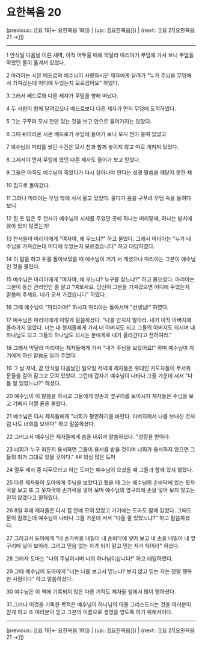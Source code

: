 # 요한복음 20

(previous:: [[요 19|← 요한복음 19]]) | (up:: [[요한복음]]) | (next:: [[요 21|요한복음 21 →]])

***




1 
안식일 다음날 이른 새벽, 아직 어두울 때에 막달라 마리아가 무덤에 가서 보니 무덤을 막았던 돌이 옮겨져 있었다. 



2 
마리아는 시몬 베드로와 예수님이 사랑하시던 제자에게 달려가 "누가 주님을 무덤에서 가져갔는데 어디에 두었는지 모르겠어요" 하였다. 



3 
그래서 베드로와 다른 제자가 무덤을 향해 떠났다. 



4 
두 사람이 함께 달려갔으나 베드로보다 다른 제자가 먼저 무덤에 도착하였다. 



5 
그는 구푸려 모시 천만 있는 것을 보고 안으로 들어가지는 않았다. 



6 
그때 뒤따라온 시몬 베드로가 무덤에 들어가 보니 모시 천이 놓여 있었고 



7 
예수님의 머리를 쌌던 수건은 모시 천과 함께 놓이지 않고 따로 개켜져 있었다. 



8 
그제서야 먼저 무덤에 왔던 다른 제자도 들어가 보고 믿었다. 



9 
그들은 아직도 예수님이 죽었다가 다시 살아나야 한다는 성경 말씀을 깨닫지 못한 채 



10 
집으로 돌아갔다. 



11 
그러나 마리아는 무덤 밖에 서서 울고 있었다. 울다가 몸을 구푸려 무덤 속을 들여다보니 



12 
흰 옷 입은 두 천사가 예수님의 시체를 두었던 곳에 하나는 머리맡에, 하나는 발치에 앉아 있지 않겠는가! 



13 
천사들이 마리아에게 "여자여, 왜 우느냐?" 하고 물었다. 그래서 마리아는 "누가 내 주님을 가져갔는데 어디에 두었는지 모르겠습니다" 하고 대답하였다. 



14 
이 말을 하고 뒤를 돌아보았을 때 예수님이 거기 서 계셨으나 마리아는 그분이 예수님인 것을 몰랐다. 



15 
예수님은 마리아에게 "여자여, 왜 우느냐? 누구를 찾느냐?" 하고 물으셨다. 마리아는 그분이 동산 관리인인 줄 알고 "여보세요, 당신이 그분을 가져갔으면 어디에 두었는지 말씀해 주세요. 내가 모셔 가겠습니다" 하였다. 



16 
그때 예수님이 "마리아야!" 하시자 마리아는 돌아서며 "선생님!" 하였다. 



17 
예수님은 마리아에게 이렇게 말씀하셨다. "나를 만지지 말아라. 내가 아직 아버지께 올라가지 않았다. 너는 내 형제들에게 가서 내 아버지도 되고 그들의 아버지도 되시며 내 하나님도 되고 그들의 하나님도 되시는 분에게로 내가 올라간다고 전하여라." 



18 
그래서 막달라 마리아는 제자들에게 가서 "내가 주님을 보았어요!" 하며 예수님이 자기에게 하신 말씀도 일러 주었다. 



19 
그 날 저녁, 곧 안식일 다음날인 일요일 저녁에 제자들은 유대인 지도자들이 무서워 문들을 걸어 잠그고 모여 있었다. 그런데 갑자기 예수님이 나타나 그들 가운데 서서 "다들 잘 있었느냐?" 하셨다. 



20 
예수님이 이 말씀을 하시고 그들에게 양손과 옆구리를 보이시자 제자들은 주님을 보고 기뻐서 어쩔 줄을 몰랐다. 



21 
예수님은 다시 제자들에게 "너희가 평안하기를 바란다. 아버지께서 나를 보내신 것처럼 나도 너희를 보낸다" 하고 말씀하셨다. 



22 
그러고서 예수님은 제자들에게 숨을 내쉬며 말씀하셨다. "성령을 받아라. 



23 
너희가 누구 죄든지 용서하면 그들이 용서를 받을 것이며 너희가 용서하지 않으면 그들의 죄가 그대로 있을 것이다." ## 의심 많은 도마 



24 
열두 제자 중 디두모라고 하는 도마는 예수님이 오셨을 때 그들과 함께 있지 않았다. 



25 
다른 제자들이 도마에게 주님을 보았다고 했을 때 그는 예수님의 손바닥에 있는 못자국을 보고 또 그 못자국에 손가락을 넣어 보며 예수님의 옆구리에 손을 넣어 보지 않고는 믿지 않겠다고 말하였다. 



26 
8일 후에 제자들은 다시 집 안에 모여 있었고 거기에는 도마도 함께 있었다. 그때도 문이 잠겼는데 예수님이 나타나 그들 가운데 서서 "다들 잘 있었느냐?" 하고 말씀하셨다. 



27 
그러고서 도마에게 "네 손가락을 내밀어 내 손바닥에 넣어 보고 네 손을 내밀어 내 옆구리에 넣어 보아라. 그리고 믿음 없는 자가 되지 말고 믿는 자가 되어라" 하셨다. 



28 
그러자 도마는 "나의 주님이시며 나의 하나님이십니다!" 하고 대답하였다. 



29 
그때 예수님이 도마에게 "너는 나를 보고서 믿느냐? 보지 않고 믿는 자는 정말 행복한 사람이다" 하고 말씀하셨다. 



30 
예수님은 이 책에 기록되지 않은 다른 기적도 제자들 앞에서 많이 행하셨다. 



31 
그러나 이것을 기록한 목적은 예수님이 하나님의 아들 그리스도라는 것을 여러분이 믿게 하고 또 여러분이 믿고 그분의 이름으로 생명을 얻도록 하기 위해서이다.

***

(previous:: [[요 19|← 요한복음 19]]) | (up:: [[요한복음]]) | (next:: [[요 21|요한복음 21 →]])
